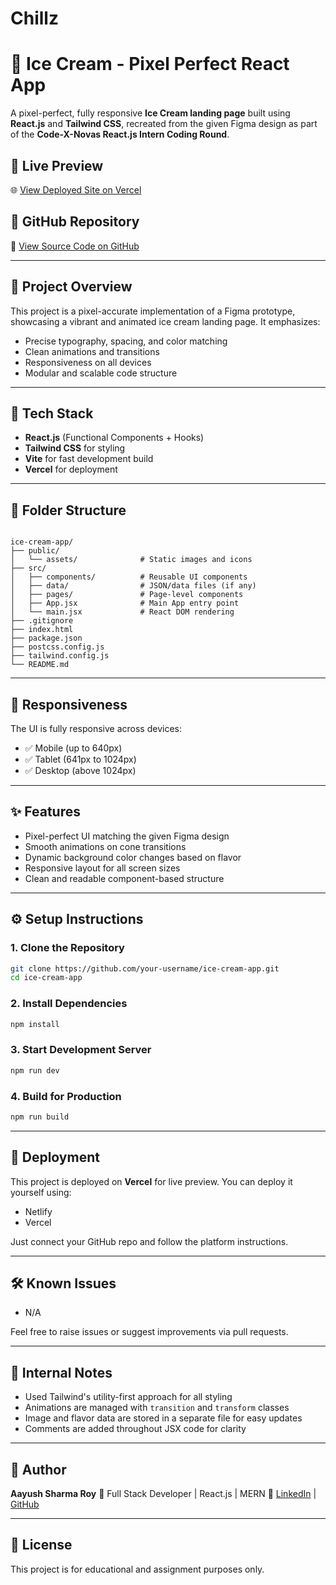
# Chillz


# 🍦 Ice Cream - Pixel Perfect React App

A pixel-perfect, fully responsive **Ice Cream landing page** built using **React.js** and **Tailwind CSS**, recreated from the given Figma design as part of the **Code-X-Novas React.js Intern Coding Round**.

## 📸 Live Preview

🌐 [View Deployed Site on Vercel](code-xnovas.vercel.app)

## 📁 GitHub Repository

🔗 [View Source Code on GitHub](https://github.com/your-username/ice-cream-app)

---

## 📌 Project Overview

This project is a pixel-accurate implementation of a Figma prototype, showcasing a vibrant and animated ice cream landing page. It emphasizes:

- Precise typography, spacing, and color matching
- Clean animations and transitions
- Responsiveness on all devices
- Modular and scalable code structure

---

## 🚀 Tech Stack

- **React.js** (Functional Components + Hooks)
- **Tailwind CSS** for styling
- **Vite** for fast development build
- **Vercel** for deployment

---

## 🧱 Folder Structure

```

ice-cream-app/
├── public/
│   └── assets/              # Static images and icons
├── src/
│   ├── components/          # Reusable UI components
│   ├── data/                # JSON/data files (if any)
│   ├── pages/               # Page-level components
│   ├── App.jsx              # Main App entry point
│   └── main.jsx             # React DOM rendering
├── .gitignore
├── index.html
├── package.json
├── postcss.config.js
├── tailwind.config.js
└── README.md

````

---

## 📱 Responsiveness

The UI is fully responsive across devices:

- ✅ Mobile (up to 640px)
- ✅ Tablet (641px to 1024px)
- ✅ Desktop (above 1024px)

---

## ✨ Features

- Pixel-perfect UI matching the given Figma design
- Smooth animations on cone transitions
- Dynamic background color changes based on flavor
- Responsive layout for all screen sizes
- Clean and readable component-based structure

---

## ⚙️ Setup Instructions

### 1. Clone the Repository

```bash
git clone https://github.com/your-username/ice-cream-app.git
cd ice-cream-app
````

### 2. Install Dependencies

```bash
npm install
```

### 3. Start Development Server

```bash
npm run dev
```

### 4. Build for Production

```bash
npm run build
```

---

## 🔄 Deployment

This project is deployed on **Vercel** for live preview. You can deploy it yourself using:

* Netlify
* Vercel

Just connect your GitHub repo and follow the platform instructions.

---

## 🛠️ Known Issues

* N/A

Feel free to raise issues or suggest improvements via pull requests.

---

## 🧠 Internal Notes

* Used Tailwind's utility-first approach for all styling
* Animations are managed with `transition` and `transform` classes
* Image and flavor data are stored in a separate file for easy updates
* Comments are added throughout JSX code for clarity

---

## 🙌 Author

**Aayush Sharma Roy**
💼 Full Stack Developer | React.js | MERN
🔗 [LinkedIn](https://www.linkedin.com/in/aayush-sharma-roy-30a354242) | [GitHub](https://github.com/Aayush-Roy)

---

## 📄 License

This project is for educational and assignment purposes only.

```

